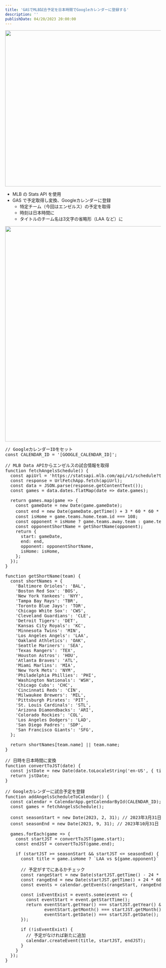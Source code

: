 ```yaml
---
title: 'GASでMLB試合予定を日本時間でGoogleカレンダーに登録する'
description: ''
publishDate: 04/20/2023 20:00:00
---
```


<p><span itemscope itemtype="http://schema.org/Photograph"><img src="https://cdn-ak.f.st-hatena.com/images/fotolife/j/jotaki/20230224/20230224173736.jpg" width="960" height="504" loading="lazy" title="" class="hatena-fotolife" itemprop="image"></span></p>

<ul>
<li>MLB の Stats API を使用</li>
<li>GAS で予定取得し変換、Googleカレンダーに登録

<ul>
<li>特定チーム（今回はエンゼルス）の予定を取得</li>
<li>時刻は日本時間に</li>
<li>タイトルのチーム名は3文字の省略形（LAA など）に</li>
</ul>
</li>
</ul>

<p><span itemscope itemtype="http://schema.org/Photograph"><img src="/images/hatena/20230420160628.png" width="1200" height="695" loading="lazy" title="" class="hatena-fotolife" itemprop="image"></span></p>

<pre class="code lang-javascript" data-lang="javascript" data-unlink><span class="synComment">// GoogleカレンダーIDをセット</span>
<span class="synStatement">const</span> CALENDAR_ID = <span class="synConstant">'[GOOGLE_CALENDAR_ID]'</span>;

<span class="synComment">// MLB Data APIからエンゼルスの試合情報を取得</span>
<span class="synIdentifier">function</span> fetchAngelsSchedule() <span class="synIdentifier">{</span>
  <span class="synStatement">const</span> apiUrl = <span class="synConstant">'https://statsapi.mlb.com/api/v1/schedule?teamId=108&amp;season=2023&amp;sportId=1'</span>;
  <span class="synStatement">const</span> response = UrlFetchApp.fetch(apiUrl);
  <span class="synStatement">const</span> data = JSON.parse(response.getContentText());
  <span class="synStatement">const</span> games = data.dates.flatMap(date =&gt; date.games);

  <span class="synStatement">return</span> games.map(game =&gt; <span class="synIdentifier">{</span>
    <span class="synStatement">const</span> gameDate = <span class="synStatement">new</span> <span class="synType">Date</span>(game.gameDate);
    <span class="synStatement">const</span> end = <span class="synStatement">new</span> <span class="synType">Date</span>(gameDate.getTime() + 3 * 60 * 60 * 1000); <span class="synComment">// 試合終了時間を仮定して3時間後に設定</span>
    <span class="synStatement">const</span> isHome = game.teams.home.team.id === 108;
    <span class="synStatement">const</span> opponent = isHome ? game.teams.away.team : game.teams.home.team;
    <span class="synStatement">const</span> opponentShortName = getShortName(opponent);
    <span class="synStatement">return</span> <span class="synIdentifier">{</span>
      start: gameDate,
      end: end,
      opponent: opponentShortName,
      isHome: isHome,
    <span class="synIdentifier">}</span>;
  <span class="synIdentifier">}</span>);
<span class="synIdentifier">}</span>

<span class="synIdentifier">function</span> getShortName(team) <span class="synIdentifier">{</span>
  <span class="synStatement">const</span> shortNames = <span class="synIdentifier">{</span>
    <span class="synConstant">'Baltimore Orioles'</span>: <span class="synConstant">'BAL'</span>,
    <span class="synConstant">'Boston Red Sox'</span>: <span class="synConstant">'BOS'</span>,
    <span class="synConstant">'New York Yankees'</span>: <span class="synConstant">'NYY'</span>,
    <span class="synConstant">'Tampa Bay Rays'</span>: <span class="synConstant">'TBR'</span>,
    <span class="synConstant">'Toronto Blue Jays'</span>: <span class="synConstant">'TOR'</span>,
    <span class="synConstant">'Chicago White Sox'</span>: <span class="synConstant">'CWS'</span>,
    <span class="synConstant">'Cleveland Guardians'</span>: <span class="synConstant">'CLE'</span>,
    <span class="synConstant">'Detroit Tigers'</span>: <span class="synConstant">'DET'</span>,
    <span class="synConstant">'Kansas City Royals'</span>: <span class="synConstant">'KC'</span>,
    <span class="synConstant">'Minnesota Twins'</span>: <span class="synConstant">'MIN'</span>,
    <span class="synConstant">'Los Angeles Angels'</span>: <span class="synConstant">'LAA'</span>,
    <span class="synConstant">'Oakland Athletics'</span>: <span class="synConstant">'OAK'</span>,
    <span class="synConstant">'Seattle Mariners'</span>: <span class="synConstant">'SEA'</span>,
    <span class="synConstant">'Texas Rangers'</span>: <span class="synConstant">'TEX'</span>,
    <span class="synConstant">'Houston Astros'</span>: <span class="synConstant">'HOU'</span>,
    <span class="synConstant">'Atlanta Braves'</span>: <span class="synConstant">'ATL'</span>,
    <span class="synConstant">'Miami Marlins'</span>: <span class="synConstant">'MIA'</span>,
    <span class="synConstant">'New York Mets'</span>: <span class="synConstant">'NYM'</span>,
    <span class="synConstant">'Philadelphia Phillies'</span>: <span class="synConstant">'PHI'</span>,
    <span class="synConstant">'Washington Nationals'</span>: <span class="synConstant">'WSH'</span>,
    <span class="synConstant">'Chicago Cubs'</span>: <span class="synConstant">'CHC'</span>,
    <span class="synConstant">'Cincinnati Reds'</span>: <span class="synConstant">'CIN'</span>,
    <span class="synConstant">'Milwaukee Brewers'</span>: <span class="synConstant">'MIL'</span>,
    <span class="synConstant">'Pittsburgh Pirates'</span>: <span class="synConstant">'PIT'</span>,
    <span class="synConstant">'St. Louis Cardinals'</span>: <span class="synConstant">'STL'</span>,
    <span class="synConstant">'Arizona Diamondbacks'</span>: <span class="synConstant">'ARI'</span>,
    <span class="synConstant">'Colorado Rockies'</span>: <span class="synConstant">'COL'</span>,
    <span class="synConstant">'Los Angeles Dodgers'</span>: <span class="synConstant">'LAD'</span>,
    <span class="synConstant">'San Diego Padres'</span>: <span class="synConstant">'SDP'</span>,
    <span class="synConstant">'San Francisco Giants'</span>: <span class="synConstant">'SFG'</span>,
  <span class="synIdentifier">}</span>;

  <span class="synStatement">return</span> shortNames<span class="synIdentifier">[</span>team.name<span class="synIdentifier">]</span> || team.name;
<span class="synIdentifier">}</span>

<span class="synComment">// 日時を日本時間に変換</span>
<span class="synIdentifier">function</span> convertToJST(date) <span class="synIdentifier">{</span>
  <span class="synStatement">const</span> jstDate = <span class="synStatement">new</span> <span class="synType">Date</span>(date.toLocaleString(<span class="synConstant">'en-US'</span>, <span class="synIdentifier">{</span> timeZone: <span class="synConstant">'Asia/Tokyo'</span> <span class="synIdentifier">}</span>));
  <span class="synStatement">return</span> jstDate;
<span class="synIdentifier">}</span>

<span class="synComment">// Googleカレンダーに試合予定を登録</span>
<span class="synIdentifier">function</span> addAngelsScheduleToCalendar() <span class="synIdentifier">{</span>
  <span class="synStatement">const</span> calendar = CalendarApp.getCalendarById(CALENDAR_ID);
  <span class="synStatement">const</span> games = fetchAngelsSchedule();

  <span class="synStatement">const</span> seasonStart = <span class="synStatement">new</span> <span class="synType">Date</span>(2023, 2, 31); <span class="synComment">// 2023年3月31日</span>
  <span class="synStatement">const</span> seasonEnd = <span class="synStatement">new</span> <span class="synType">Date</span>(2023, 9, 31); <span class="synComment">// 2023年10月31日</span>

  games.forEach(game =&gt; <span class="synIdentifier">{</span>
    <span class="synStatement">const</span> startJST = convertToJST(game.start);
    <span class="synStatement">const</span> endJST = convertToJST(game.end);

    <span class="synStatement">if</span> (startJST &gt;= seasonStart &amp;&amp; startJST &lt;= seasonEnd) <span class="synIdentifier">{</span>
      <span class="synStatement">const</span> title = game.isHome ? <span class="synConstant">`LAA vs </span><span class="synSpecial">${game.opponent}</span><span class="synConstant">`</span> : <span class="synConstant">`</span><span class="synSpecial">${game.opponent}</span><span class="synConstant"> vs LAA`</span>;

      <span class="synComment">// 予定がすでにあるかチェック</span>
      <span class="synStatement">const</span> rangeStart = <span class="synStatement">new</span> <span class="synType">Date</span>(startJST.getTime() - 24 * 60 * 60 * 1000);
      <span class="synStatement">const</span> rangeEnd = <span class="synStatement">new</span> <span class="synType">Date</span>(startJST.getTime() + 24 * 60 * 60 * 1000);
      <span class="synStatement">const</span> events = calendar.getEvents(rangeStart, rangeEnd, <span class="synIdentifier">{</span> search: title <span class="synIdentifier">}</span>);

      <span class="synStatement">const</span> isEventExist = events.some(<span class="synStatement">event</span> =&gt; <span class="synIdentifier">{</span>
        <span class="synStatement">const</span> eventStart = <span class="synStatement">event</span>.getStartTime();
        <span class="synStatement">return</span> eventStart.getYear() === startJST.getYear() &amp;&amp;
               eventStart.getMonth() === startJST.getMonth() &amp;&amp;
               eventStart.getDate() === startJST.getDate();
      <span class="synIdentifier">}</span>);

      <span class="synStatement">if</span> (!isEventExist) <span class="synIdentifier">{</span>
        <span class="synComment">// 予定がなければ新たに追加</span>
        calendar.createEvent(title, startJST, endJST);
      <span class="synIdentifier">}</span>
    <span class="synIdentifier">}</span>
  <span class="synIdentifier">}</span>);
<span class="synIdentifier">}</span>
</pre>
